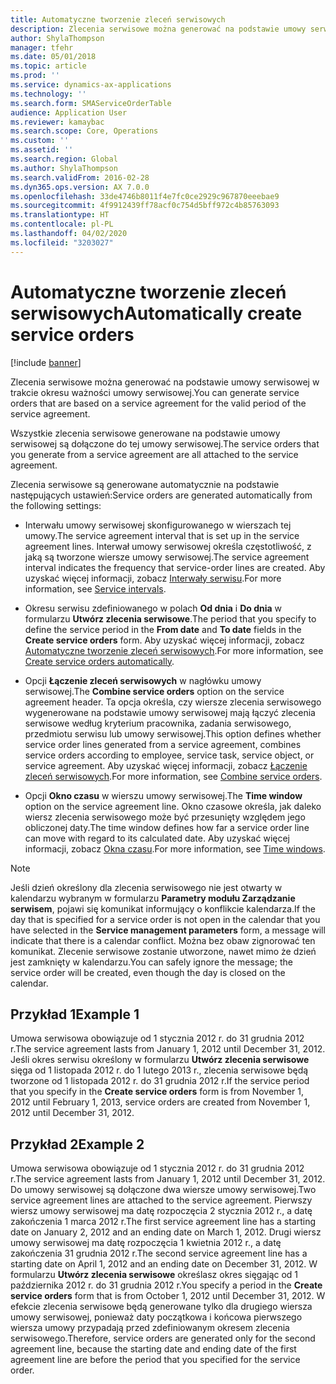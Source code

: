 ```yaml
---
title: Automatyczne tworzenie zleceń serwisowych
description: Zlecenia serwisowe można generować na podstawie umowy serwisowej w trakcie okresu ważności umowy serwisowej.
author: ShylaThompson
manager: tfehr
ms.date: 05/01/2018
ms.topic: article
ms.prod: ''
ms.service: dynamics-ax-applications
ms.technology: ''
ms.search.form: SMAServiceOrderTable
audience: Application User
ms.reviewer: kamaybac
ms.search.scope: Core, Operations
ms.custom: ''
ms.assetid: ''
ms.search.region: Global
ms.author: ShylaThompson
ms.search.validFrom: 2016-02-28
ms.dyn365.ops.version: AX 7.0.0
ms.openlocfilehash: 33de4746b8011f4e7fc0ce2929c967870eeebae9
ms.sourcegitcommit: 4f9912439ff78acf0c754d5bff972c4b85763093
ms.translationtype: HT
ms.contentlocale: pl-PL
ms.lasthandoff: 04/02/2020
ms.locfileid: "3203027"
---
```

# <a name="automatically-create-service-orders"></a><span data-ttu-id="b5063-103">Automatyczne tworzenie zleceń serwisowych</span><span class="sxs-lookup"><span data-stu-id="b5063-103">Automatically create service orders</span></span> 

[!include [banner](../includes/banner.md)]


<span data-ttu-id="b5063-104">Zlecenia serwisowe można generować na podstawie umowy serwisowej w trakcie okresu ważności umowy serwisowej.</span><span class="sxs-lookup"><span data-stu-id="b5063-104">You can generate service orders that are based on a service agreement for the valid period of the service agreement.</span></span>

<span data-ttu-id="b5063-105">Wszystkie zlecenia serwisowe generowane na podstawie umowy serwisowej są dołączone do tej umowy serwisowej.</span><span class="sxs-lookup"><span data-stu-id="b5063-105">The service orders that you generate from a service agreement are all attached to the service agreement.</span></span>

<span data-ttu-id="b5063-106">Zlecenia serwisowe są generowane automatycznie na podstawie następujących ustawień:</span><span class="sxs-lookup"><span data-stu-id="b5063-106">Service orders are generated automatically from the following settings:</span></span>

  - <span data-ttu-id="b5063-107">Interwału umowy serwisowej skonfigurowanego w wierszach tej umowy.</span><span class="sxs-lookup"><span data-stu-id="b5063-107">The service agreement interval that is set up in the service agreement lines.</span></span> <span data-ttu-id="b5063-108">Interwał umowy serwisowej określa częstotliwość, z jaką są tworzone wiersze umowy serwisowej.</span><span class="sxs-lookup"><span data-stu-id="b5063-108">The service agreement interval indicates the frequency that service-order lines are created.</span></span> <span data-ttu-id="b5063-109">Aby uzyskać więcej informacji, zobacz [Interwały serwisu](service-intervals.md).</span><span class="sxs-lookup"><span data-stu-id="b5063-109">For more information, see [Service intervals](service-intervals.md).</span></span>

  - <span data-ttu-id="b5063-110">Okresu serwisu zdefiniowanego w polach **Od dnia** i **Do dnia** w formularzu **Utwórz zlecenia serwisowe**.</span><span class="sxs-lookup"><span data-stu-id="b5063-110">The period that you specify to define the service period in the **From date** and **To date** fields in the **Create service orders** form.</span></span> <span data-ttu-id="b5063-111">Aby uzyskać więcej informacji, zobacz [Automatyczne tworzenie zleceń serwisowych](create-service-orders-automatically.md).</span><span class="sxs-lookup"><span data-stu-id="b5063-111">For more information, see [Create service orders automatically](create-service-orders-automatically.md).</span></span>

  - <span data-ttu-id="b5063-112">Opcji **Łączenie zleceń serwisowych** w nagłówku umowy serwisowej.</span><span class="sxs-lookup"><span data-stu-id="b5063-112">The **Combine service orders** option on the service agreement header.</span></span> <span data-ttu-id="b5063-113">Ta opcja określa, czy wiersze zlecenia serwisowego wygenerowane na podstawie umowy serwisowej mają łączyć zlecenia serwisowe według kryterium pracownika, zadania serwisowego, przedmiotu serwisu lub umowy serwisowej.</span><span class="sxs-lookup"><span data-stu-id="b5063-113">This option defines whether service order lines generated from a service agreement, combines service orders according to employee, service task, service object, or service agreement.</span></span> <span data-ttu-id="b5063-114">Aby uzyskać więcej informacji, zobacz [Łączenie zleceń serwisowych](combine-service-orders.md).</span><span class="sxs-lookup"><span data-stu-id="b5063-114">For more information, see [Combine service orders](combine-service-orders.md).</span></span>

  - <span data-ttu-id="b5063-115">Opcji **Okno czasu** w wierszu umowy serwisowej.</span><span class="sxs-lookup"><span data-stu-id="b5063-115">The **Time window** option on the service agreement line.</span></span> <span data-ttu-id="b5063-116">Okno czasowe określa, jak daleko wiersz zlecenia serwisowego może być przesunięty względem jego obliczonej daty.</span><span class="sxs-lookup"><span data-stu-id="b5063-116">The time window defines how far a service order line can move with regard to its calculated date.</span></span> <span data-ttu-id="b5063-117">Aby uzyskać więcej informacji, zobacz [Okna czasu](time-windows.md).</span><span class="sxs-lookup"><span data-stu-id="b5063-117">For more information, see [Time windows](time-windows.md).</span></span>


> [!NOTE]
> <P><span data-ttu-id="b5063-118">Jeśli dzień określony dla zlecenia serwisowego nie jest otwarty w kalendarzu wybranym w formularzu <STRONG>Parametry modułu Zarządzanie serwisem</STRONG>, pojawi się komunikat informujący o konflikcie kalendarza.</span><span class="sxs-lookup"><span data-stu-id="b5063-118">If the day that is specified for a service order is not open in the calendar that you have selected in the <STRONG>Service management parameters</STRONG> form, a message will indicate that there is a calendar conflict.</span></span> <span data-ttu-id="b5063-119">Można bez obaw zignorować ten komunikat. Zlecenie serwisowe zostanie utworzone, nawet mimo że dzień jest zamknięty w kalendarzu.</span><span class="sxs-lookup"><span data-stu-id="b5063-119">You can safely ignore the message; the service order will be created, even though the day is closed on the calendar.</span></span></P>

## <a name="example-1"></a><span data-ttu-id="b5063-120">Przykład 1</span><span class="sxs-lookup"><span data-stu-id="b5063-120">Example 1</span></span>

<span data-ttu-id="b5063-121">Umowa serwisowa obowiązuje od 1 stycznia 2012 r. do 31 grudnia 2012 r.</span><span class="sxs-lookup"><span data-stu-id="b5063-121">The service agreement lasts from January 1, 2012 until December 31, 2012.</span></span> <span data-ttu-id="b5063-122">Jeśli okres serwisu określony w formularzu **Utwórz zlecenia serwisowe** sięga od 1 listopada 2012 r. do 1 lutego 2013 r., zlecenia serwisowe będą tworzone od 1 listopada 2012 r. do 31 grudnia 2012 r.</span><span class="sxs-lookup"><span data-stu-id="b5063-122">If the service period that you specify in the **Create service orders** form is from November 1, 2012 until February 1, 2013, service orders are created from November 1, 2012 until December 31, 2012.</span></span>

## <a name="example-2"></a><span data-ttu-id="b5063-123">Przykład 2</span><span class="sxs-lookup"><span data-stu-id="b5063-123">Example 2</span></span>

<span data-ttu-id="b5063-124">Umowa serwisowa obowiązuje od 1 stycznia 2012 r. do 31 grudnia 2012 r.</span><span class="sxs-lookup"><span data-stu-id="b5063-124">The service agreement lasts from January 1, 2012 until December 31, 2012.</span></span> <span data-ttu-id="b5063-125">Do umowy serwisowej są dołączone dwa wiersze umowy serwisowej.</span><span class="sxs-lookup"><span data-stu-id="b5063-125">Two service agreement lines are attached to the service agreement.</span></span> <span data-ttu-id="b5063-126">Pierwszy wiersz umowy serwisowej ma datę rozpoczęcia 2 stycznia 2012 r., a datę zakończenia 1 marca 2012 r.</span><span class="sxs-lookup"><span data-stu-id="b5063-126">The first service agreement line has a starting date on January 2, 2012 and an ending date on March 1, 2012.</span></span> <span data-ttu-id="b5063-127">Drugi wiersz umowy serwisowej ma datę rozpoczęcia 1 kwietnia 2012 r., a datę zakończenia 31 grudnia 2012 r.</span><span class="sxs-lookup"><span data-stu-id="b5063-127">The second service agreement line has a starting date on April 1, 2012 and an ending date on December 31, 2012.</span></span> <span data-ttu-id="b5063-128">W formularzu **Utwórz zlecenia serwisowe** określasz okres sięgając od 1 października 2012 r. do 31 grudnia 2012 r.</span><span class="sxs-lookup"><span data-stu-id="b5063-128">You specify a period in the **Create service orders** form that is from October 1, 2012 until December 31, 2012.</span></span> <span data-ttu-id="b5063-129">W efekcie zlecenia serwisowe będą generowane tylko dla drugiego wiersza umowy serwisowej, ponieważ daty początkowa i końcowa pierwszego wiersza umowy przypadają przed zdefiniowanym okresem zlecenia serwisowego.</span><span class="sxs-lookup"><span data-stu-id="b5063-129">Therefore, service orders are generated only for the second agreement line, because the starting date and ending date of the first agreement line are before the period that you specified for the service order.</span></span>

  


